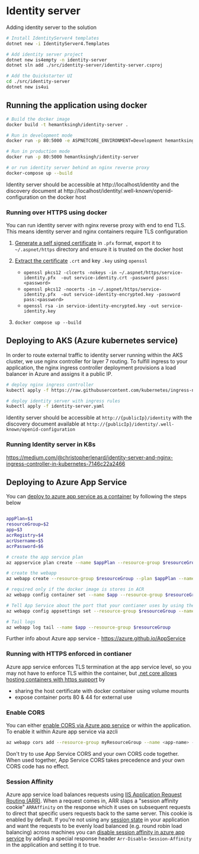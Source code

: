 # Identity server

Adding identity server to the solution

```sh
# Install IdentityServer4 templates
dotnet new -i IdentityServer4.Templates

# Add identity server project
dotnet new is4empty -n identity-server
dotnet sln add ./src/identity-server/identity-server.csproj

# Add the Quickstarter UI
cd ./src/identity-server
dotnet new is4ui
```

## Running the application using docker

```sh
# Build the docker image
docker build -t hemantksingh/identity-server .

# Run in development mode
docker run -p 80:5000 -e ASPNETCORE_ENVIRONMENT=Development hemantksingh/identity-server

# Run in production mode
docker run -p 80:5000 hemantksingh/identity-server

# or run identity server behind an nginx reverse proxy
docker-compose up --build
```

Identity server should be accessible at http://localhost/identity and the discovery document at http://localhost/identity/.well-known/openid-configuration on the docker host

### Running over HTTPS using docker

You can run identity server with nginx reverse proxy with end to end TLS. This means identity server and nginx containers require TLS configuration

1. [Generate a self signed certificate](https://docs.microsoft.com/en-us/dotnet/core/additional-tools/self-signed-certificates-guide) in `.pfx` format, export it to `~/.aspnet/https` directory and ensure it is trusted on the docker host
2. [Extract the certificate](https://www.ibm.com/docs/en/arl/9.7?topic=certification-extracting-certificate-keys-from-pfx-file) `.crt` and key `.key` using `openssl`
    * `openssl pkcs12 -clcerts -nokeys -in ~/.aspnet/https/service-identity.pfx  -out service-identity.crt -password pass:<password>`
    * `openssl pkcs12 -nocerts -in ~/.aspnet/https/service-identity.pfx  -out service-identity-encrypted.key -password pass:<password>`
    * `openssl rsa -in service-identity-encrypted.key -out service-identity.key`

3. `docker compose up --build`

## Deploying to AKS (Azure kubernetes service)

In order to route external traffic to identity server running within the AKS cluster, we use nginx controller for layer 7 routing. To fulfill ingress to your application, the nginx ingress controller deployment provisions a load balancer in Azure and assigns it a public IP.

```sh
# deploy nginx ingress controller
kubectl apply -f https://raw.githubusercontent.com/kubernetes/ingress-nginx/controller-0.32.0/deploy/static/provider/cloud/deploy.yaml

# deploy identity server with ingress rules
kubectl apply -f identity-server.yaml
```

Identity server should be accessible at `http://{publicIp}/identity` with the discovery document available at `http://{publicIp}/identity/.well-known/openid-configuration`

### Running Identity server in K8s

https://medium.com/@christopherlenard/identity-server-and-nginx-ingress-controller-in-kubernetes-7146c22a2466

## Deploying to Azure App Service 

You can [deploy to azure app service as a container](https://docs.microsoft.com/en-us/azure/app-service/containers/tutorial-custom-docker-image) by following the steps below

```sh

appPlan=$1
resourceGroup=$2
app=$3
acrRegistry=$4
acrUsername=$5
acrPassword=$6

# create the app service plan
az appservice plan create --name $appPlan --resource-group $resourceGroup --sku S1 --is-linux

# create the webapp
az webapp create --resource-group $resourceGroup --plan $appPlan --name $app --multicontainer-config-type compose --multicontainer-config-file docker-compose.yml

# required only if the docker image is stores in ACR
az webapp config container set --name $app --resource-group $resourceGroup --docker-custom-image-name $acrRegistry.azurecr.io/pmsaas/$app:latest --docker-registry-server-url https://$acrRegistry.azurecr.io --docker-registry-server-user $acrUsername --docker-registry-server-password $acrPassword

# Tell App Service about the port that your contianer uses by using the WEBSITES_PORT app setting. It is required if the docker container runs on a custom port other than 80
az webapp config appsettings set --resource-group $resourceGroup --name $app --settings WEBSITES_PORT=5000 ASPNETCORE_ENVIRONMENT=Development

# Tail logs
az webapp log tail --name $app --resource-group $resourceGroup
```
Further info about Azure app service - https://azure.github.io/AppService

### Running with HTTPS enforced in contianer

Azure app service enforces TLS termination at the app service level, so you may not have to enforce TLS within the container, but [.net core allows hosting containers with https support](https://docs.microsoft.com/en-us/aspnet/core/security/docker-compose-https?view=aspnetcore-3.1) by

* sharing the host certificate with docker container using volume mounts
* expose container ports 80 & 44 for external use

### Enable CORS

You can either [enable CORS via Azure app service](https://docs.microsoft.com/en-us/azure/app-service/app-service-web-tutorial-rest-api#enable-cors) or within the application. To enable it within Azure app service via azcli

```sh
az webapp cors add --resource-group myResourceGroup --name <app-name> --allowed-origins 'http://localhost:5000'
```

Don't try to use App Service CORS and your own CORS code together. When used together, App Service CORS takes precedence and your own CORS code has no effect.

### Session Affinity 

Azure app service load balances requests using [IIS Application Request Routing (ARR)](https://www.iis.net/downloads/microsoft/application-request-routing). When a request comes in, ARR slaps a "session affinity cookie" `ARRAffinity` on the response which it uses on subsequent requests to direct that specific users requests back to the same server.  This cookie is enabled by default. If you're not using any [session state](https://docs.microsoft.com/en-us/aspnet/core/fundamentals/app-state?view=aspnetcore-3.1#session-state) in your application and want the requests to be evenly load balanced (e.g. round robin load balancing) across machines you can [disable session affinity in azure app service](https://dzone.com/articles/disabling-session-affinity-in-azure-app-service-we) by adding a special response header `Arr-Disable-Session-Affinity` in the application and setting it to true.


